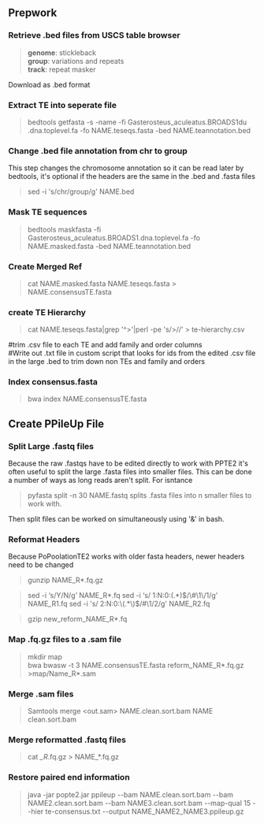 ## Prepwork
### Retrieve .bed files from USCS table browser
> **genome**: stickleback  
**group**: variations and repeats  
**track**: repeat masker  

Download as .bed format

### Extract TE into seperate file
> bedtools getfasta -s -name -fi Gasterosteus_aculeatus.BROADS1du .dna.toplevel.fa  -fo NAME.teseqs.fasta -bed NAME.teannotation.bed

### Change .bed file annotation from chr to group  
This step changes the chromosome annotation so it can be read later by bedtools, 
it's optional if the headers are the same in the .bed and .fasta files
>sed -i 's/chr/group/g' NAME.bed

### Mask TE sequences 
> bedtools maskfasta -fi Gasterosteus_aculeatus.BROADS1.dna.toplevel.fa -fo NAME.masked.fasta -bed NAME.teannotation.bed

### Create Merged Ref
> cat NAME.masked.fasta NAME.teseqs.fasta > NAME.consensusTE.fasta

### create TE Hierarchy
> cat NAME.teseqs.fasta|grep '^>'|perl -pe 's/>//' > te-hierarchy.csv  

#trim .csv file to each TE and add family and order columns  
#Write out .txt file in custom script that looks for ids from the edited .csv 
file in the large .bed to trim down non TEs and family and orders 

### Index consensus.fasta
> bwa index NAME.consensusTE.fasta

## Create PPileUp File
### Split Large .fastq files
Because the raw .fastqs have to be edited directly to work with PPTE2 it's often useful to split the large .fasta files into smaller files. This can be done a number of ways as long reads aren't split. For isntance 
>pyfasta split -n 30 NAME.fastq
splits .fasta files into n smaller files to work with. 

Then split files can be worked on simultaneously using '&' in bash. 

### Reformat Headers
Because PoPoolationTE2 works with older fasta headers, newer headers need to be changed
> gunzip NAME_R*.fq.gz

>sed -i ‘s/Y/N/g’ NAME_R*.fq
sed  -i ‘s/ 1:N:0:\(.*\)$/\#\1\/1/g’ NAME_R1.fq 
sed -i 's/ 2:N:0:\(.*\)$/\#\1\/2/g' NAME_R2.fq  

>gzip new_reform_NAME_R*.fq

### Map .fq.gz files to a .sam file
>mkdir map  
bwa bwasw -t 3 NAME.consensusTE.fasta reform_NAME_R*.fq.gz >map/Name_R*.sam

### Merge .sam files
> Samtools merge <out.sam> NAME.clean.sort.bam NAME clean.sort.bam

### Merge reformatted .fastq files
> cat *_R*.fq.gz > NAME_*.fq.gz

### Restore paired end information 
> java -jar popte2.jar ppileup --bam NAME.clean.sort.bam --bam NAME2.clean.sort.bam --bam NAME3.clean.sort.bam --map-qual 15 --hier te-consensus.txt --output NAME_NAME2_NAME3.ppileup.gz







